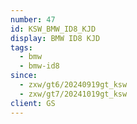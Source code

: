 ```yaml
---
number: 47
id: KSW_BMW_ID8_KJD
display: BMW ID8 KJD
tags:
  - bmw
  - bmw-id8
since:
  - zxw/gt6/20240919gt_ksw
  - zxw/gt7/20241019gt_ksw
client: GS
---
```

